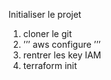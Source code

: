 
Initialiser le projet

1. cloner le git 
2. ’’’ aws configure ’’’
3. rentrer les key IAM
4. terraform init
